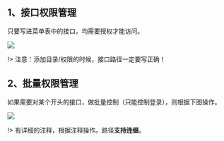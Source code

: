 ## 1、接口权限管理

只要写进菜单表中的接口，均需要授权才能访问。

![](https://img.zxdmy.com/2022/202201292248379.png)

!> 注意：添加目录/权限的时候，接口路径一定要写正确！

## 2、批量权限管理

如果需要对某个开头的接口，做批量控制（只能控制登录），则根据下图操作。

![](https://img.zxdmy.com/2022/202201292246683.png)

!> 有详细的注释，根据注释操作。路径**支持连缀**。